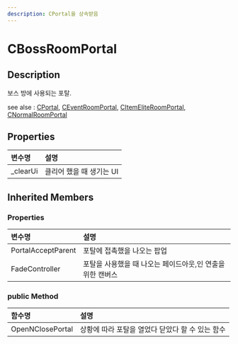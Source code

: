 ```yaml
---
description: CPortal을 상속받음
---
```


# CBossRoomPortal

## Description

보스 방에 사용되는 포탈.

see alse : [CPortal](cportal.md), [CEventRoomPortal](ceventroomportal.md), [CItemEliteRoomPortal](citemeliteroomportal.md), [CNormalRoomPortal](cnormalroomportal.md)

## Properties

| 변수명  | 설명  |
| :--- | :--- |
| \_clearUi | 클리어 했을 때 생기는 UI |

## Inherited Members

### Properties

| 변수명  | 설명  |
| :--- | :--- |
| PortalAcceptParent | 포탈에 접촉했을  나오는 팝업 |
| FadeController | 포탈을 사용했을 때 나오는 페이드아웃,인 연출을 위한 캔버스 |

### public Method

| 함수명  | 설명  |
| :--- | :--- |
| OpenNClosePortal | 상황에 따라 포탈을 열었다 닫았다 할 수 있는 함수  |

